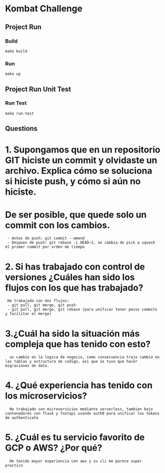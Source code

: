 # Kombat Challenge

## Project Run

### Build 
```
make build
```

### Run 
```
make up
```


## Project Run Unit Test

### Run Test
```
make run-test
```


## Questions

# 1. Supongamos que en un repositorio GIT hiciste un commit y olvidaste un archivo. Explica cómo se soluciona si hiciste push, y cómo si aún no hiciste. 
# De ser posible, que quede solo un commit con los cambios. 

```
 - Antes de push: git commit --amend
 - Despues de push: git rebase -i HEAD~2, se cambia de pick a squash el primer commit por orden de tiempo 
```

# 2. Si has trabajado con control de versiones ¿Cuáles han sido los flujos con los que has trabajado? 

```
 He trabajado con dos flujos:
 - git pull, git merge, git push
 - git pull, git merge, git rebase (para unificar tener pocos commits y facilitar el merge)
```

# 3.¿Cuál ha sido la situación más compleja que has tenido con esto? 
```
  un cambio en la logica de negocio, como consecuencia trajo cambio en las tablas y estructura de codigo, asi que se tuvo que hacer migraciones de data.
```

# 4. ¿Qué experiencia has tenido con los microservicios? 

```
  He trabajado con microservicios mediante serverless, tambien bajo contenedores con flask y fastapi usando auth0 para unificar los tokens de authenticate
```

# 5. ¿Cuál es tu servicio favorito de GCP o AWS? ¿Por qué? 

```
  He tenido mayor experiencia con aws y su cli me parece super practico
```
